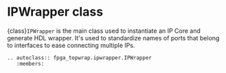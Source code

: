 # IPWrapper class

{class}`IPWrapper` is the main class used to instantiate an IP Core and generate HDL wrapper.
It's used to standardize names of ports that belong to interfaces to ease connecting multiple IPs.

```{eval-rst}
.. autoclass:: fpga_topwrap.ipwrapper.IPWrapper
   :members:
```

